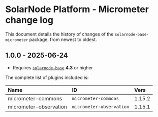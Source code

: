 # SolarNode Platform - Micrometer change log

This document details the history of changes of the `solarnode-base-micrometer` package, from newest
to oldest.

## 1.0.0 - 2025-06-24

 * Requires [`solarnode-base`](../../solarnode-base/debian) **4.3** or higher

The complete list of plugins included is:

| Name                   | ID                       | Vers   |
|:-----------------------|:-------------------------|:-------|
| micrometer-commons     | `micrometer-commons`     | 1.15.2 |
| micrometer-observation | `micrometer-observation` | 1.15.1 |
